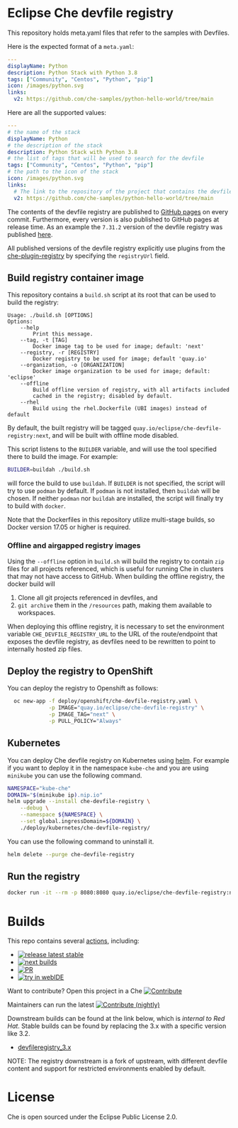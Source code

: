 # Eclipse Che devfile registry

This repository holds meta.yaml files that refer to the samples with Devfiles.

Here is the expected format of a `meta.yaml`:

```yaml
---
displayName: Python
description: Python Stack with Python 3.8
tags: ["Community", "Centos", "Python", "pip"]
icon: /images/python.svg
links:
  v2: https://github.com/che-samples/python-hello-world/tree/main
```

Here are all the supported values:
```yaml
---
# the name of the stack
displayName: Python
# the description of the stack
description: Python Stack with Python 3.8
# the list of tags that will be used to search for the devfile
tags: ["Community", "Centos", "Python", "pip"]
# the path to the icon of the stack
icon: /images/python.svg
links:
  # The link to the repository of the project that contains the devfile.yaml with schemaVersion 2.x.y
  v2: https://github.com/che-samples/python-hello-world/tree/main
```

The contents of the devfile registry are published to [GitHub pages](https://eclipse-che.github.io/che-devfile-registry/main/) on every commit. Furthermore, every version is also published to GitHub pages at release time. As an example the `7.31.2` version of the devfile registry was published [here](https://eclipse-che.github.io/che-devfile-registry/7.31.2/).

All published versions of the devfile registry explicitly use plugins from the [che-plugin-registry](https://github.com/eclipse-che/che-plugin-registry) by specifying the `registryUrl` field.

## Build registry container image

This repository contains a `build.sh` script at its root that can be used to build the registry:
```
Usage: ./build.sh [OPTIONS]
Options:
    --help
        Print this message.
    --tag, -t [TAG]
        Docker image tag to be used for image; default: 'next'
    --registry, -r [REGISTRY]
        Docker registry to be used for image; default 'quay.io'
    --organization, -o [ORGANIZATION]
        Docker image organization to be used for image; default: 'eclipse'
    --offline
        Build offline version of registry, with all artifacts included
        cached in the registry; disabled by default.
    --rhel
        Build using the rhel.Dockerfile (UBI images) instead of default
```
By default, the built registry will be tagged `quay.io/eclipse/che-devfile-registry:next`, and will be built with offline mode disabled.

This script listens to the `BUILDER` variable, and will use the tool specified there to build the image. For example:
```sh
BUILDER=buildah ./build.sh
```

will force the build to use `buildah`. If `BUILDER` is not specified, the script will try to use `podman` by default. If `podman` is not installed, then `buildah` will be chosen. If neither `podman` nor `buildah` are installed, the script will finally try to build with `docker`.

Note that the Dockerfiles in this repository utilize multi-stage builds, so Docker version 17.05 or higher is required.

### Offline and airgapped registry images

Using the `--offline` option in `build.sh` will build the registry to contain `zip` files for all projects referenced, which is useful for running Che in clusters that may not have access to GitHub. When building the offline registry, the docker build will

1. Clone all git projects referenced in devfiles, and
2. `git archive` them in the `/resources` path, making them available to workspaces.

When deploying this offline registry, it is necessary to set the environment variable `CHE_DEVFILE_REGISTRY_URL` to the URL of the route/endpoint that exposes the devfile registry, as devfiles need to be rewritten to point to internally hosted zip files.

## Deploy the registry to OpenShift

You can deploy the registry to Openshift as follows:

```bash
  oc new-app -f deploy/openshift/che-devfile-registry.yaml \
             -p IMAGE="quay.io/eclipse/che-devfile-registry" \
             -p IMAGE_TAG="next" \
             -p PULL_POLICY="Always"
```

## Kubernetes

You can deploy Che devfile registry on Kubernetes using [helm](https://docs.helm.sh/). For example if you want to deploy it in the namespace `kube-che` and you are using `minikube` you can use the following command.

```bash
NAMESPACE="kube-che"
DOMAIN="$(minikube ip).nip.io"
helm upgrade --install che-devfile-registry \
    --debug \
    --namespace ${NAMESPACE} \
    --set global.ingressDomain=${DOMAIN} \
    ./deploy/kubernetes/che-devfile-registry/
```

You can use the following command to uninstall it.

```bash
helm delete --purge che-devfile-registry
```

## Run the registry

```bash
docker run -it --rm -p 8080:8080 quay.io/eclipse/che-devfile-registry:next
```

# Builds

This repo contains several [actions](https://github.com/eclipse-che/che-devfile-registry/actions), including:
* [![release latest stable](https://github.com/eclipse-che/che-devfile-registry/actions/workflows/release.yml/badge.svg)](https://github.com/eclipse-che/che-devfile-registry/actions/workflows/release.yml)
* [![next builds](https://github.com/eclipse-che/che-devfile-registry/actions/workflows/next-build.yml/badge.svg)](https://github.com/eclipse-che/che-devfile-registry/actions/workflows/next-build.yml)
* [![PR](https://github.com/eclipse-che/che-devfile-registry/actions/workflows/pr-checks.yml/badge.svg)](https://github.com/eclipse-che/che-devfile-registry/actions/workflows/pr-checks.yml)
* [![try in webIDE](https://github.com/eclipse-che/che-devfile-registry/actions/workflows/try-in-web-ide.yaml/badge.svg)](https://github.com/eclipse-che/che-devfile-registry/actions/workflows/try-in-web-ide.yaml)

Want to contribute? Open this project in a Che [![Contribute](https://www.eclipse.org/che/contribute.svg)](https://workspaces.openshift.com#https://github.com/eclipse/che-devfile-registry)

Maintainers can run the latest [![Contribute (nightly)](https://img.shields.io/static/v1?label=nightly%20Che&message=for%20maintainers&logo=eclipseche&color=FDB940&labelColor=525C86)](https://che-dogfooding.apps.che-dev.x6e0.p1.openshiftapps.com/#https://github.com/eclipse-che/che-devfile-registry?df=.devfile-v2.yaml)


Downstream builds can be found at the link below, which is _internal to Red Hat_. Stable builds can be found by replacing the 3.x with a specific version like 3.2.  

* [devfileregistry_3.x](https://main-jenkins-csb-crwqe.apps.ocp-c1.prod.psi.redhat.com/job/DS_CI/job/devfileregistry_3.x/)

NOTE: The registry downstream is a fork of upstream, with different devfile content and support for restricted environments enabled by default.

# License

Che is open sourced under the Eclipse Public License 2.0.
